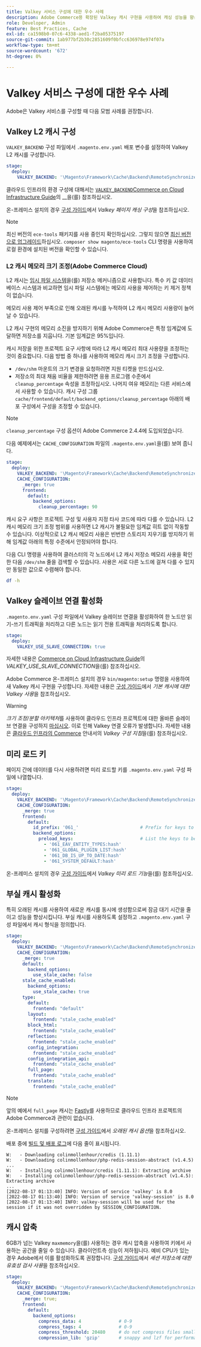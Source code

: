 ```yaml
---
title: Valkey 서비스 구성에 대한 우수 사례
description: Adobe Commerce용 확장된 Valkey 캐시 구현을 사용하여 캐싱 성능을 향상시키는 방법을 알아봅니다.
role: Developer, Admin
feature: Best Practices, Cache
exl-id: ca1598b0-07c6-4338-aed1-f2ba05375197
source-git-commit: 1ab977bf2b30c2851609f0bfcc636978e974f07a
workflow-type: tm+mt
source-wordcount: '672'
ht-degree: 0%

---
```


# Valkey 서비스 구성에 대한 우수 사례

Adobe은 Valkey 서비스를 구성할 때 다음 모범 사례를 권장합니다.

## Valkey L2 캐시 구성

`VALKEY_BACKEND` 구성 파일에서 `.magento.env.yaml` 배포 변수를 설정하여 Valkey L2 캐시를 구성합니다.

```yaml
stage:
  deploy:
    VALKEY_BACKEND: '\Magento\Framework\Cache\Backend\RemoteSynchronizedCache'
```

클라우드 인프라의 환경 구성에 대해서는 [`VALKEY_BACKEND`Commerce on Cloud Infrastructure Guide](https://experienceleague.adobe.com/en/docs/commerce-on-cloud/user-guide/configure/env/stage/variables-deploy#valkey_backend)의 __&#x200B;을(를) 참조하십시오.

온-프레미스 설치의 경우 [구성 가이드](../../../configuration/cache/valkey-pg-cache.md#configure-page-caching)에서 _Valkey 페이지 캐싱 구성_&#x200B;을 참조하십시오.

>[!NOTE]
>
>최신 버전의 `ece-tools` 패키지를 사용 중인지 확인하십시오. 그렇지 않으면 [최신 버전으로 업그레이드](https://experienceleague.adobe.com/en/docs/commerce-on-cloud/user-guide/dev-tools/ece-tools/update-package)하십시오. `composer show magento/ece-tools` CLI 명령을 사용하여 로컬 환경에 설치된 버전을 확인할 수 있습니다.

### L2 캐시 메모리 크기 조정(Adobe Commerce Cloud)

L2 캐시는 [임시 파일 시스템](https://en.wikipedia.org/wiki/Tmpfs)을(를) 저장소 메커니즘으로 사용합니다. 특수 키 값 데이터베이스 시스템과 비교하면 임시 파일 시스템에는 메모리 사용을 제어하는 키 제거 정책이 없습니다.

메모리 사용 제어 부족으로 인해 오래된 캐시를 누적하여 L2 캐시 메모리 사용량이 늘어날 수 있습니다.

L2 캐시 구현의 메모리 소진을 방지하기 위해 Adobe Commerce은 특정 임계값에 도달하면 저장소를 지웁니다. 기본 임계값은 95%입니다.

캐시 저장을 위한 프로젝트 요구 사항에 따라 L2 캐시 메모리 최대 사용량을 조정하는 것이 중요합니다. 다음 방법 중 하나를 사용하여 메모리 캐시 크기 조정을 구성합니다.

- `/dev/shm` 마운트의 크기 변경을 요청하려면 지원 티켓을 만드십시오.
- 저장소의 최대 채움 비율을 제한하려면 응용 프로그램 수준에서 `cleanup_percentage` 속성을 조정하십시오. 나머지 여유 메모리는 다른 서비스에서 사용할 수 있습니다.
캐시 구성 그룹 `cache/frontend/default/backend_options/cleanup_percentage` 아래의 배포 구성에서 구성을 조정할 수 있습니다.

>[!NOTE]
>
>`cleanup_percentage` 구성 옵션이 Adobe Commerce 2.4.4에 도입되었습니다.

다음 예제에서는 `CACHE_CONFIGURATION` 파일의 `.magento.env.yaml`을(를) 보여 줍니다.

```yaml
stage:
  deploy:
    VALKEY_BACKEND: '\Magento\Framework\Cache\Backend\RemoteSynchronizedCache'
    CACHE_CONFIGURATION:
      _merge: true
      frontend:
        default:
          backend_options:
            cleanup_percentage: 90
```

캐시 요구 사항은 프로젝트 구성 및 사용자 지정 타사 코드에 따라 다를 수 있습니다. L2 캐시 메모리 크기 조정 범위를 사용하면 L2 캐시가 불필요한 임계값 히트 없이 작동할 수 있습니다.
이상적으로 L2 캐시 메모리 사용은 빈번한 스토리지 지우기를 방지하기 위해 임계값 아래의 특정 수준에서 안정되어야 합니다.

다음 CLI 명령을 사용하여 클러스터의 각 노드에서 L2 캐시 저장소 메모리 사용을 확인한 다음 `/dev/shm` 줄을 검색할 수 있습니다.
사용은 서로 다른 노드에 걸쳐 다를 수 있지만 동일한 값으로 수렴해야 합니다.

```bash
df -h
```

## Valkey 슬레이브 연결 활성화

`.magento.env.yaml` 구성 파일에서 Valkey 슬레이브 연결을 활성화하여 한 노드만 읽기-쓰기 트래픽을 처리하고 다른 노드는 읽기 전용 트래픽을 처리하도록 합니다.

```yaml
stage:
  deploy:
    VALKEY_USE_SLAVE_CONNECTION: true
```

자세한 내용은 [Commerce on Cloud Infrastructure Guide](https://experienceleague.adobe.com/en/docs/commerce-on-cloud/user-guide/configure/env/stage/variables-deploy.html#valkey_use_slave_connection)의 _VALKEY_USE_SLAVE_CONNECTION_&#x200B;을(를) 참조하십시오.

Adobe Commerce 온-프레미스 설치의 경우 `bin/magento:setup` 명령을 사용하여 새 Valkey 캐시 구현을 구성합니다. 자세한 내용은 [구성 가이드](../../../configuration/cache/valkey-pg-cache.md#configure-page-caching)에서 _기본 캐시에 대한 Valkey 사용_&#x200B;을 참조하십시오.

>[!WARNING]
>
>_크기 조정/분할 아키텍처_&#x200B;를 사용하여 클라우드 인프라 프로젝트에 대한 올바른 슬레이브 연결을 구성하지 [마십시오](https://experienceleague.adobe.com/en/docs/commerce-on-cloud/user-guide/architecture/scaled-architecture). 이로 인해 Valkey 연결 오류가 발생합니다. 자세한 내용은 [클라우드 인프라의 Commerce](https://experienceleague.adobe.com/en/docs/commerce-on-cloud/user-guide/configure/env/stage/variables-deploy#valkey_use_slave_connection) 안내서의 _Valkey 구성 지침_&#x200B;을(를) 참조하십시오.

## 미리 로드 키

페이지 간에 데이터를 다시 사용하려면 미리 로드할 키를 `.magento.env.yaml` 구성 파일에 나열합니다.

```yaml
stage:
  deploy:
    VALKEY_BACKEND: '\Magento\Framework\Cache\Backend\RemoteSynchronizedCache'
    CACHE_CONFIGURATION:
      _merge: true
      frontend:
        default:
          id_prefix: '061_'                       # Prefix for keys to be preloaded
          backend_options:
            preload_keys:                         # List the keys to be preloaded
              - '061_EAV_ENTITY_TYPES:hash'
              - '061_GLOBAL_PLUGIN_LIST:hash'
              - '061_DB_IS_UP_TO_DATE:hash'
              - '061_SYSTEM_DEFAULT:hash'
```

온-프레미스 설치의 경우 [구성 가이드](../../../configuration/cache/valkey-pg-cache.md#valkey-preload-feature)에서 _Valkey 미리 로드 기능_&#x200B;을(를) 참조하십시오.

## 부실 캐시 활성화

특히 오래된 캐시를 사용하여 새로운 캐시를 동시에 생성함으로써 잠금 대기 시간을 줄이고 성능을 향상시킵니다. 부실 캐시를 사용하도록 설정하고 `.magento.env.yaml` 구성 파일에서 캐시 형식을 정의합니다.

```yaml
stage:
  deploy:
    VALKEY_BACKEND: '\Magento\Framework\Cache\Backend\RemoteSynchronizedCache'
    CACHE_CONFIGURATION:
      _merge: true
      default:
        backend_options:
          use_stale_cache: false
      stale_cache_enabled:
        backend_options:
          use_stale_cache: true
      type:
        default:
          frontend: "default"
        layout:
          frontend: "stale_cache_enabled"
        block_html:
          frontend: "stale_cache_enabled"
        reflection:
          frontend: "stale_cache_enabled"
        config_integration:
          frontend: "stale_cache_enabled"
        config_integration_api:
          frontend: "stale_cache_enabled"
        full_page:
          frontend: "stale_cache_enabled"
        translate:
          frontend: "stale_cache_enabled"
```

>[!NOTE]
>
>앞의 예에서 `full_page` 캐시는 [Fastly](https://experienceleague.adobe.com/en/docs/commerce-on-cloud/user-guide/cdn/fastly)를 사용하므로 클라우드 인프라 프로젝트의 Adobe Commerce과 관련이 없습니다.

온-프레미스 설치를 구성하려면 [구성 가이드](../../../configuration/cache/level-two-cache.md#stale-cache-options)에서 _오래된 캐시 옵션_&#x200B;을 참조하십시오.

배포 중에 [빌드 및 배포 로그](https://experienceleague.adobe.com/en/docs/commerce-on-cloud/user-guide/develop/test/log-locations.html#build-and-deploy-logs)에 다음 줄이 표시됩니다.

```
W:   - Downloading colinmollenhour/credis (1.11.1)
W:   - Downloading colinmollenhour/php-redis-session-abstract (v1.4.5)
...
W:   - Installing colinmollenhour/credis (1.11.1): Extracting archive
W:   - Installing colinmollenhour/php-redis-session-abstract (v1.4.5): Extracting archive
...
[2022-08-17 01:13:40] INFO: Version of service 'valkey' is 8.0
[2022-08-17 01:13:40] INFO: Version of service 'valkey-session' is 8.0
[2022-08-17 01:13:40] INFO: valkey-session will be used for the session if it was not overridden by SESSION_CONFIGURATION.
```

## 캐시 압축

6GB가 넘는 Valkey `maxmemory`을(를) 사용하는 경우 캐시 압축을 사용하여 키에서 사용하는 공간을 줄일 수 있습니다. 클라이언트측 성능이 저하됩니다. 예비 CPU가 있는 경우 Adobe에서 이를 활성화하도록 권장합니다. [구성 가이드](../../../configuration/cache/valkey-session.md)에서 _세션 저장소에 대한 유효성 검사 사용_&#x200B;을 참조하십시오.

```yaml
stage:
  deploy:
    VALKEY_BACKEND: '\Magento\Framework\Cache\Backend\RemoteSynchronizedCache'
    CACHE_CONFIGURATION:
      _merge: true;
      frontend:
        default:
          backend_options:
            compress_data: 4              # 0-9
            compress_tags: 4              # 0-9
            compress_threshold: 20480     # do not compress files smaller than this value
            compression_lib: 'gzip'       # snappy and lzf for performance, gzip for high compression (~70%)
```
